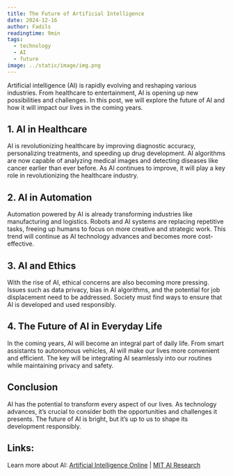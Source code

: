 ```yaml
---
title: The Future of Artificial Intelligence
date: 2024-12-16
author: Fadils
readingtime: 9min
tags:
  - technology
  - AI
  - future
image: ../static/image/img.png
---
```

Artificial intelligence (AI) is rapidly evolving and reshaping various industries. From healthcare to entertainment, AI is opening up new possibilities and challenges. In this post, we will explore the future of AI and how it will impact our lives in the coming years.

## 1. AI in Healthcare

AI is revolutionizing healthcare by improving diagnostic accuracy, personalizing treatments, and speeding up drug development. AI algorithms are now capable of analyzing medical images and detecting diseases like cancer earlier than ever before. As AI continues to improve, it will play a key role in revolutionizing the healthcare industry.

## 2. AI in Automation

Automation powered by AI is already transforming industries like manufacturing and logistics. Robots and AI systems are replacing repetitive tasks, freeing up humans to focus on more creative and strategic work. This trend will continue as AI technology advances and becomes more cost-effective.

## 3. AI and Ethics

With the rise of AI, ethical concerns are also becoming more pressing. Issues such as data privacy, bias in AI algorithms, and the potential for job displacement need to be addressed. Society must find ways to ensure that AI is developed and used responsibly.

## 4. The Future of AI in Everyday Life

In the coming years, AI will become an integral part of daily life. From smart assistants to autonomous vehicles, AI will make our lives more convenient and efficient. The key will be integrating AI seamlessly into our routines while maintaining privacy and safety.

## Conclusion

AI has the potential to transform every aspect of our lives. As technology advances, it’s crucial to consider both the opportunities and challenges it presents. The future of AI is bright, but it’s up to us to shape its development responsibly.

## Links:

Learn more about AI: [Artificial Intelligence Online](https://www.artificialintelligence-online.com) | [MIT AI Research](https://www.csail.mit.edu)
